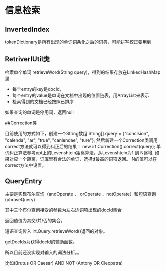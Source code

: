 # 信息检索

## InvertedIndex

tokenDictionary是所有出现的单词词条化之后的词典，可能拼写校正要用到

## RetriverlUtil类

检索单个单词 retrieveWord(String query)，得到的结果存放在LinkedHashMap里  

* 每个entry的key是docId，
* 每个entry的value是单词在文档中出现的位置链表，用ArrayList<Integer>来表示
* 检索得到的文档已经按照已排序
  
如果查询的单词是停用词，返回null

##Correction类

目前使用的方式如下，创建一个String数组
String[] query = {"conclsion", "calenda", "ar", "true", "canlendae",  "ture"};
然后新建一个Correction类调用correct方法就可以得到纠正后的结果：
new irt.Correction().correct(query);
单词纠正算法参考ppt上的Levenshtein距离算法，从Levenshtein为1 到 N逐增, 如果对应一个距离，词库里有合法的单词，选择tf最高的词项返回。
N的值可以在correct方法中设置。



## QueryEntry

主要是实现布尔查询（andOperate 、 orOperate 、notOperate）和短语查询(phraseQuery)

其中三个布尔查询接受的参数为左右边词项出现的docId集合

返回值值为其交/并/否的集合。

短语查询传入 irt.Query.retrieveWord()返回的对象。

getDocIds为获得docId的辅助函数。



所以目前还没实现对输入的词法分析。。

比如(Brutus OR Caesar) AND NOT (Antony OR Cleopatra)



